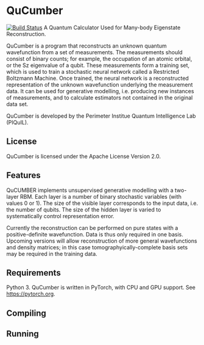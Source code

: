 # QuCumber
[![Build Status](https://travis-ci.org/MelkoCollective/QuCumber.svg?branch=master)](https://travis-ci.org/MelkoCollective/QuCumber)
A Quantum Calculator Used for Many-body Eigenstate Reconstruction.

QuCumber is a program that reconstructs an unknown quantum wavefunction
from a set of measurements.  The measurements should consist of binary counts;
for example, the occupation of an atomic orbital, or the Sz eigenvalue of
a qubit.  These measurements form a training set, which is used to train a
stochastic neural network called a Restricted Boltzmann Machine.  Once trained, the
neural network is a reconstructed representation of the unknown wavefunction
underlying the measurement data. It can be used for generative modelling, i.e.
producing new instances of measurements, and to calculate estimators not
contained in the original data set.

QuCumber is developed by the Perimeter Institue Quantum Intelligence Lab (PIQuIL).

## License
QuCumber is licensed under the Apache License Version 2.0.

## Features
QuCUMBER implements unsupervised generative modelling with a two-layer RBM.
Each layer is a number of binary stochastic variables (with values 0 or 1).  The size of the visible
layer corresponds to the input data, i.e. the number of qubits.  The size of the hidden
layer is varied to systematically control representation error.

Currently the reconstruction can be performed on pure states with a positive-definite
wavefunction.  Data is thus only required in one basis.  Upcoming versions will
allow reconstruction of more general wavefunctions and density matrices; in this case
tomographyically-complete basis sets may be required in the training data.

## Requirements
Python 3. QuCumber is written in PyTorch, with CPU and GPU support.  See https://pytorch.org.

## Compiling
## Running

